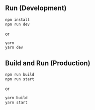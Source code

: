 ## Run (Development)
```bash
npm install
npm run dev
``` 
or

```bash
yarn
yarn dev
```

## Build and Run (Production)
```bash
npm run build
npm run start
``` 
or

```bash
yarn build
yarn start
``` 